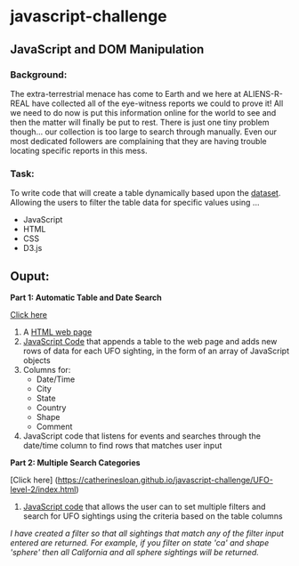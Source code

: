 # javascript-challenge

## JavaScript and DOM Manipulation

### Background:
The extra-terrestrial menace has come to Earth and we here at ALIENS-R-REAL have collected all of the eye-witness reports we could to prove it! All we need to do now is put this information online for the world to see and then the matter will finally be put to rest.
There is just one tiny problem though... our collection is too large to search through manually. Even our most dedicated followers are complaining that they are having trouble locating specific reports in this mess.

### Task:
To write code that will create a table dynamically based upon the [dataset](https://github.com/catherinesloan/javascript-challenge/blob/main/UFO-level-2/static/js/data.js). Allowing the users to filter the table data for specific values using ...
- JavaScript
- HTML
- CSS
- D3.js

## Ouput:

**Part 1: Automatic Table and Date Search**

[Click here](https://catherinesloan.github.io/javascript-challenge/UFO-level-1/index.html)


 1. A [HTML web page](https://github.com/catherinesloan/javascript-challenge/blob/main/UFO-level-1/index.html) 
 2. [JavaScript Code](https://github.com/catherinesloan/javascript-challenge/blob/main/UFO-level-1/static/js/app.js) that appends a table to the web page and adds new rows of data for each UFO sighting, in the form of an array of JavaScript objects
 3. Columns for: 
    - Date/Time
    - City
    - State
    - Country
    - Shape
    - Comment
4. JavaScript code that listens for events and searches through the date/time column to find rows that matches user input


**Part 2: Multiple Search Categories**

[Click here] (https://catherinesloan.github.io/javascript-challenge/UFO-level-2/index.html)

1. [JavaScript code](https://github.com/catherinesloan/javascript-challenge/blob/main/UFO-level-2/static/js/app.js) that allows the user can to set multiple filters and search for UFO sightings using the criteria based on the table columns

_I have created a filter so that all sightings that match any of the filter input entered are returned. 
For example, if you filter on state 'ca' and shape 'sphere' then all California and all sphere sightings will be returned._

